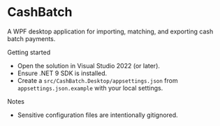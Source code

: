 # CashBatch

A WPF desktop application for importing, matching, and exporting cash batch payments.

Getting started
- Open the solution in Visual Studio 2022 (or later).
- Ensure .NET 9 SDK is installed.
- Create a `src/CashBatch.Desktop/appsettings.json` from `appsettings.json.example` with your local settings.

Notes
- Sensitive configuration files are intentionally gitignored.
